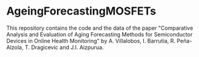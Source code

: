 # AgeingForecastingMOSFETs
This repository contains the code and the data of the paper "Comparative Analysis and Evaluation of Aging Forecasting Methods for Semiconductor Devices in Online Health Monitoring" by A. Villalobos, I. Barrutia, R. Peña-Alzola, T. Dragicevic and J.I. Aizpurua.
